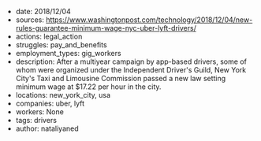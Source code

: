 - date: 2018/12/04
- sources: https://www.washingtonpost.com/technology/2018/12/04/new-rules-guarantee-minimum-wage-nyc-uber-lyft-drivers/
- actions: legal_action
- struggles: pay_and_benefits
- employment_types: gig_workers
- description: After a multiyear campaign by app-based drivers, some of whom were organized under the Independent Driver's Guild, New York City's Taxi and Limousine Commission passed a new law setting minimum wage at $17.22 per hour in the city. 
- locations: new_york_city, usa
- companies: uber, lyft
- workers: None
- tags: drivers
- author: nataliyaned
